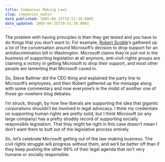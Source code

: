 ```yaml
---
title: Companies Making Laws
slug: companies_makin
date_published: 2005-04-25T19:51:39.000Z
date_updated: 2005-04-25T19:51:39.000Z
---
```


The problem with having principles is then they get tested and you have to do things that you don’t want to. For example, [Robert Scoble](http://radio.weblogs.com/0001011/2005/04/23.html#a9919)‘s gathered up a lot of the conversation around Microsoft’s decision to drop support for an antidiscrimination bill in Washington. Microsoft claims they’re just not in the business of supporting legislation at all anymore, anti-civil-rights groups are claiming a victory in getting Microsoft to drop their support, and most other people are lamenting that Microsoft caved in.

So, Steve Ballmer did the CEO thing and explained the party line to Microsoft’s employees, and then Robert gathered up the message along with some commentary and now everyone’s in the midst of another one of those go-nowhere blog debates.

I’m struck, though, by how few liberals are supporting the idea that gigantic corporations shouldn’t be involved in legal advocacy. I think my credentials on supporting human rights are pretty solid, but I think Microsoft (or any large company) has a pretty shoddy record of supporting socially responsible legislation. That they might be right in this case doesn’t mean I don’t want them to butt out of the legislative process entirely.

So, let’s celebrate Microsoft getting out of the law-making business. The civil rights struggle will progress without them, and we’ll be better off than if they keep pushing the other 99% of their legal agenda that isn’t very humane or socially responsible.
